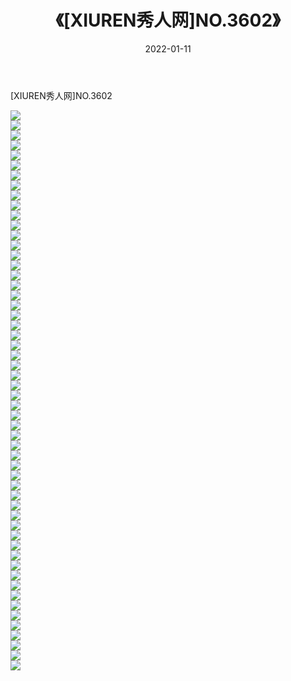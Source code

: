 ﻿---
layout: post
title:  《[XIUREN秀人网]NO.3602》
date:   2022-01-11
img: http://img.660000.xyz/Sharelink/秀人网/秀人网第04部分/[XIUREN秀人网]NO.3602/000.jpg
categories: [美女, 清纯, 唯美]
---

[XIUREN秀人网]NO.3602

 ![](http://img.660000.xyz/Sharelink/秀人网/秀人网第04部分/[XIUREN秀人网]NO.3602/001.jpg) <br>![](http://img.660000.xyz/Sharelink/秀人网/秀人网第04部分/[XIUREN秀人网]NO.3602/002.jpg) <br>![](http://img.660000.xyz/Sharelink/秀人网/秀人网第04部分/[XIUREN秀人网]NO.3602/003.jpg) <br>![](http://img.660000.xyz/Sharelink/秀人网/秀人网第04部分/[XIUREN秀人网]NO.3602/004.jpg) <br>![](http://img.660000.xyz/Sharelink/秀人网/秀人网第04部分/[XIUREN秀人网]NO.3602/005.jpg) <br>![](http://img.660000.xyz/Sharelink/秀人网/秀人网第04部分/[XIUREN秀人网]NO.3602/006.jpg) <br>![](http://img.660000.xyz/Sharelink/秀人网/秀人网第04部分/[XIUREN秀人网]NO.3602/007.jpg) <br>![](http://img.660000.xyz/Sharelink/秀人网/秀人网第04部分/[XIUREN秀人网]NO.3602/008.jpg) <br>![](http://img.660000.xyz/Sharelink/秀人网/秀人网第04部分/[XIUREN秀人网]NO.3602/009.jpg) <br>![](http://img.660000.xyz/Sharelink/秀人网/秀人网第04部分/[XIUREN秀人网]NO.3602/010.jpg) <br>![](http://img.660000.xyz/Sharelink/秀人网/秀人网第04部分/[XIUREN秀人网]NO.3602/011.jpg) <br>![](http://img.660000.xyz/Sharelink/秀人网/秀人网第04部分/[XIUREN秀人网]NO.3602/012.jpg) <br>![](http://img.660000.xyz/Sharelink/秀人网/秀人网第04部分/[XIUREN秀人网]NO.3602/013.jpg) <br>![](http://img.660000.xyz/Sharelink/秀人网/秀人网第04部分/[XIUREN秀人网]NO.3602/014.jpg) <br>![](http://img.660000.xyz/Sharelink/秀人网/秀人网第04部分/[XIUREN秀人网]NO.3602/015.jpg) <br>![](http://img.660000.xyz/Sharelink/秀人网/秀人网第04部分/[XIUREN秀人网]NO.3602/016.jpg) <br>![](http://img.660000.xyz/Sharelink/秀人网/秀人网第04部分/[XIUREN秀人网]NO.3602/017.jpg) <br>![](http://img.660000.xyz/Sharelink/秀人网/秀人网第04部分/[XIUREN秀人网]NO.3602/018.jpg) <br>![](http://img.660000.xyz/Sharelink/秀人网/秀人网第04部分/[XIUREN秀人网]NO.3602/019.jpg) <br>![](http://img.660000.xyz/Sharelink/秀人网/秀人网第04部分/[XIUREN秀人网]NO.3602/020.jpg) <br>![](http://img.660000.xyz/Sharelink/秀人网/秀人网第04部分/[XIUREN秀人网]NO.3602/021.jpg) <br>![](http://img.660000.xyz/Sharelink/秀人网/秀人网第04部分/[XIUREN秀人网]NO.3602/022.jpg) <br>![](http://img.660000.xyz/Sharelink/秀人网/秀人网第04部分/[XIUREN秀人网]NO.3602/023.jpg) <br>![](http://img.660000.xyz/Sharelink/秀人网/秀人网第04部分/[XIUREN秀人网]NO.3602/024.jpg) <br>![](http://img.660000.xyz/Sharelink/秀人网/秀人网第04部分/[XIUREN秀人网]NO.3602/025.jpg) <br>![](http://img.660000.xyz/Sharelink/秀人网/秀人网第04部分/[XIUREN秀人网]NO.3602/026.jpg) <br>![](http://img.660000.xyz/Sharelink/秀人网/秀人网第04部分/[XIUREN秀人网]NO.3602/027.jpg) <br>![](http://img.660000.xyz/Sharelink/秀人网/秀人网第04部分/[XIUREN秀人网]NO.3602/028.jpg) <br>![](http://img.660000.xyz/Sharelink/秀人网/秀人网第04部分/[XIUREN秀人网]NO.3602/029.jpg) <br>![](http://img.660000.xyz/Sharelink/秀人网/秀人网第04部分/[XIUREN秀人网]NO.3602/030.jpg) <br>![](http://img.660000.xyz/Sharelink/秀人网/秀人网第04部分/[XIUREN秀人网]NO.3602/031.jpg) <br>![](http://img.660000.xyz/Sharelink/秀人网/秀人网第04部分/[XIUREN秀人网]NO.3602/032.jpg) <br>![](http://img.660000.xyz/Sharelink/秀人网/秀人网第04部分/[XIUREN秀人网]NO.3602/033.jpg) <br>![](http://img.660000.xyz/Sharelink/秀人网/秀人网第04部分/[XIUREN秀人网]NO.3602/034.jpg) <br>![](http://img.660000.xyz/Sharelink/秀人网/秀人网第04部分/[XIUREN秀人网]NO.3602/035.jpg) <br>![](http://img.660000.xyz/Sharelink/秀人网/秀人网第04部分/[XIUREN秀人网]NO.3602/036.jpg) <br>![](http://img.660000.xyz/Sharelink/秀人网/秀人网第04部分/[XIUREN秀人网]NO.3602/037.jpg) <br>![](http://img.660000.xyz/Sharelink/秀人网/秀人网第04部分/[XIUREN秀人网]NO.3602/038.jpg) <br>![](http://img.660000.xyz/Sharelink/秀人网/秀人网第04部分/[XIUREN秀人网]NO.3602/039.jpg) <br>![](http://img.660000.xyz/Sharelink/秀人网/秀人网第04部分/[XIUREN秀人网]NO.3602/040.jpg) <br>![](http://img.660000.xyz/Sharelink/秀人网/秀人网第04部分/[XIUREN秀人网]NO.3602/041.jpg) <br>![](http://img.660000.xyz/Sharelink/秀人网/秀人网第04部分/[XIUREN秀人网]NO.3602/042.jpg) <br>![](http://img.660000.xyz/Sharelink/秀人网/秀人网第04部分/[XIUREN秀人网]NO.3602/043.jpg) <br>![](http://img.660000.xyz/Sharelink/秀人网/秀人网第04部分/[XIUREN秀人网]NO.3602/044.jpg) <br>![](http://img.660000.xyz/Sharelink/秀人网/秀人网第04部分/[XIUREN秀人网]NO.3602/045.jpg) <br>![](http://img.660000.xyz/Sharelink/秀人网/秀人网第04部分/[XIUREN秀人网]NO.3602/046.jpg) <br>![](http://img.660000.xyz/Sharelink/秀人网/秀人网第04部分/[XIUREN秀人网]NO.3602/047.jpg) <br>![](http://img.660000.xyz/Sharelink/秀人网/秀人网第04部分/[XIUREN秀人网]NO.3602/048.jpg) <br>![](http://img.660000.xyz/Sharelink/秀人网/秀人网第04部分/[XIUREN秀人网]NO.3602/049.jpg) <br>![](http://img.660000.xyz/Sharelink/秀人网/秀人网第04部分/[XIUREN秀人网]NO.3602/050.jpg) <br>![](http://img.660000.xyz/Sharelink/秀人网/秀人网第04部分/[XIUREN秀人网]NO.3602/051.jpg) <br>![](http://img.660000.xyz/Sharelink/秀人网/秀人网第04部分/[XIUREN秀人网]NO.3602/052.jpg) <br>![](http://img.660000.xyz/Sharelink/秀人网/秀人网第04部分/[XIUREN秀人网]NO.3602/053.jpg) <br>![](http://img.660000.xyz/Sharelink/秀人网/秀人网第04部分/[XIUREN秀人网]NO.3602/054.jpg) <br>![](http://img.660000.xyz/Sharelink/秀人网/秀人网第04部分/[XIUREN秀人网]NO.3602/055.jpg) <br>![](http://img.660000.xyz/Sharelink/秀人网/秀人网第04部分/[XIUREN秀人网]NO.3602/056.jpg) <br>